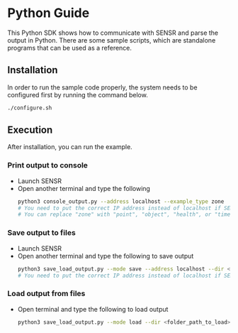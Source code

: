 # Python Guide

This Python SDK shows how to communicate with SENSR and parse the output in Python. There are some sample scripts, which are standalone programs that can be used as a reference. 

## Installation

In order to run the sample code properly, the system needs to be configured first by running the command below. 

```bash
./configure.sh
```

## Execution

After installation, you can run the example.

### Print output to console

- Launch SENSR 
- Open another terminal and type the following
  ```bash
  python3 console_output.py --address localhost --example_type zone
  # You need to put the correct IP address instead of localhost if SENSR is running on a different machine.
  # You can replace "zone" with "point", "object", "health", or "time" to run the other included examples.
  ```

### Save output to files

- Launch SENSR 
- Open another terminal and type the following to save output
  ```bash
  python3 save_load_output.py --mode save --address localhost --dir <folder_path_to_save>
  # You need to put the correct IP address instead of localhost if SENSR is running on a different machine.
  ```

### Load output from files

- Open terminal and type the following to load output
  ```bash
  python3 save_load_output.py --mode load --dir <folder_path_to_load>
  ```